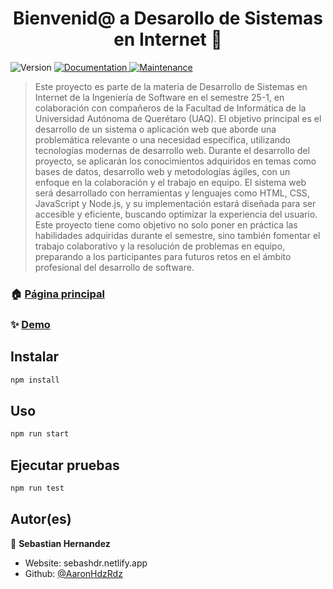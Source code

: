 <h1 align="center">Bienvenid@ a Desarollo de Sistemas en Internet 👋</h1>
<p>
  <img alt="Version" src="https://img.shields.io/badge/version-1.0.0-blue.svg?cacheSeconds=2592000" />
  <a href="https://github.com/AaronHdzRdz/Desarrollo-de-sistemas-en-Internet#readme" target="_blank">
    <img alt="Documentation" src="https://img.shields.io/badge/documentation-yes-brightgreen.svg" />
  </a>
  <a href="https://github.com/AaronHdzRdz/Desarrollo-de-sistemas-en-Internet/graphs/commit-activity" target="_blank">
    <img alt="Maintenance" src="https://img.shields.io/badge/Maintained%3F-yes-green.svg" />
  </a>
  <!--
<a href="#" target="_blank">
    <img alt="Licencia: ISC" src="https://img.shields.io/github/license/AaronHdzRdz/Desarollo de Sistemas en Internet" />
</a>
-->
</p>

> Este proyecto es parte de la materia de Desarrollo de Sistemas en Internet de la Ingeniería de Software en el semestre 25-1, en colaboración con compañeros de la Facultad de Informática de la Universidad Autónoma de Querétaro (UAQ). El objetivo principal es el desarrollo de un sistema o aplicación web que aborde una problemática relevante o una necesidad específica, utilizando tecnologías modernas de desarrollo web.
>Durante el desarrollo del proyecto, se aplicarán los conocimientos adquiridos en temas como bases de datos, desarrollo web y metodologías ágiles, con un enfoque en la colaboración y el trabajo en equipo. El sistema web será desarrollado con herramientas y lenguajes como HTML, CSS, JavaScript y Node.js, y su implementación estará diseñada para ser accesible y eficiente, buscando optimizar la experiencia del usuario.
>Este proyecto tiene como objetivo no solo poner en práctica las habilidades adquiridas durante el semestre, sino también fomentar el trabajo colaborativo y la resolución de problemas en equipo, preparando a los participantes para futuros retos en el ámbito profesional del desarrollo de software.

### 🏠 [Página principal](https://github.com/AaronHdzRdz/Desarrollo-de-sistemas-en-Internet#readme)

### ✨ [Demo](https://github.com/AaronHdzRdz/Desarrollo-de-sistemas-en-Internet)

## Instalar

```sh
npm install
```

## Uso

```sh
npm run start
```

## Ejecutar pruebas

```sh
npm run test
```

## Autor(es)

👤 **Sebastian Hernandez**

* Website: sebashdr.netlify.app
* Github: [@AaronHdzRdz](https://github.com/AaronHdzRdz)